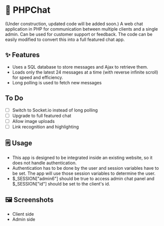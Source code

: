 # 🚀 PHPChat
(Under construction, updated code will be added soon.)
A web chat application in PHP for communication between multiple clients and a single admin. Can be used for customer support or feedback. The code can be easily modified to convert this into a full featured chat app.

## ✨ Features
- Uses a SQL database to store messages and Ajax to retrieve them.
- Loads only the latest 24 messages at a time (with reverse infinite scroll) for speed and efficiency.
- Long polling is used to fetch new messages

## To Do
- [ ] Switch to Socket.io instead of long polling
- [ ] Upgrade to full featured chat
- [ ] Allow image uploads
- [ ] Link recognition and highlighting

## 🗒 Usage
- This app is designed to be integrated inside an existing website, so it does not handle authentication.
- Authentication has to be done by the user and session variables have to be set. The app will use those session variables to determine the user.
- $_SESSION["admin6"] should be true to access admin chat panel and $_SESSION["id"] should be set to the client's id.

## :framed_picture: Screenshots
- Client side
- Admin side
